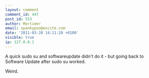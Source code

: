 ```yaml
---
layout: comment
comment_id: 447
post_id: 553
author: Mortimer
email: spankypoo@excite.com
date: '2011-03-20 14:11:20 +0100'
visible: true
ip: 127.0.0.1
---
```

A quick sudo su and softwareupdate didn't do it - but going back to Software Update after sudo su worked.

Weird.
